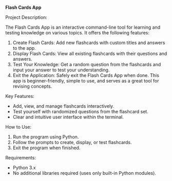 **Flash Cards App**

Project Description:

The Flash Cards App is an interactive command-line tool for learning and testing knowledge on various topics. It offers the following features:

1. Create Flash Cards: Add new flashcards with custom titles and answers to the app.
2. Display Flash Cards: View all existing flashcards with their questions and answers.
3. Test Your Knowledge: Get a random question from the flashcards and input your answer to test your understanding.
4. Exit the Application: Safely exit the Flash Cards App when done.
This app is beginner-friendly, simple to use, and serves as a great tool for revising concepts.

Key Features:

* Add, view, and manage flashcards interactively.
* Test yourself with randomized questions from the flashcard set.
*  Clear and intuitive user interface within the terminal.

How to Use:

1. Run the program using Python.
2. Follow the prompts to create, display, or test flashcards.
3. Exit the program when finished.

Requirements:

* Python 3.x
* No additional libraries required (uses only built-in Python modules).
